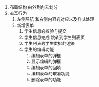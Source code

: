 1. 布局结构  由外到内去划分
2. 交互行为 
   1. 左侧导航 和右侧内容的对应以及样式处理
   2. 新增表单
      1. 学生信息的校验与提交
      2. 学生信息完成 跳转到学生列表页
      3. 学生列表的学生数据的渲染
      4. 学生的编辑功能
         1. 编辑表单的弹框
         2. 显示编辑的弹框
         3. 编辑表单的回填
         4. 编辑表单的取消功能
         5. 删除表单的功能